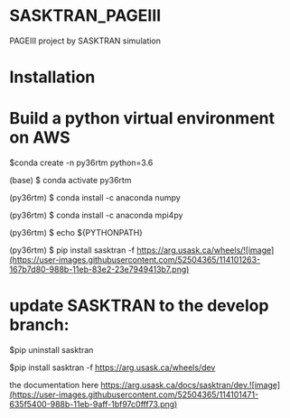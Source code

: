 # SASKTRAN_PAGEIII
PAGEIII project by SASKTRAN simulation

# Installation

# Build a python virtual environment on AWS

$conda create -n py36rtm python=3.6

(base) $ conda activate py36rtm

(py36rtm) $ conda install -c anaconda numpy

(py36rtm) $ conda install -c anaconda mpi4py

(py36rtm) $ echo ${PYTHONPATH}

(py36rtm) $ pip install sasktran -f https://arg.usask.ca/wheels/![image](https://user-images.githubusercontent.com/52504365/114101263-167b7d80-988b-11eb-83e2-23e7949413b7.png)

# update SASKTRAN to the develop branch:

$pip uninstall sasktran

$pip install sasktran -f https://arg.usask.ca/wheels/dev

the documentation here https://arg.usask.ca/docs/sasktran/dev.![image](https://user-images.githubusercontent.com/52504365/114101471-635f5400-988b-11eb-9aff-1bf97c0fff73.png)



